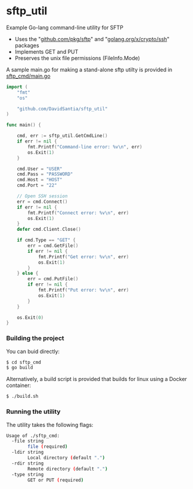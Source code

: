 # sftp_util
Example Go-lang command-line utility for SFTP
* Uses the "[github.com/pkg/sftp](https://godoc.org/github.com/pkg/sftp)" and "[golang.org/x/crypto/ssh](https://godoc.org/github.com/pkg/sftp)" packages
* Implements GET and PUT
* Preserves the unix file permissions (FileInfo.Mode)

A sample main.go for making a stand-alone sftp utilty is provided in [sftp_cmd/main.go](https://github.com/DavidSantia/sftp_util/blob/master/sftp_cmd/main.go)

```go
import (
	"fmt"
	"os"

	"github.com/DavidSantia/sftp_util"
)

func main() {

	cmd, err := sftp_util.GetCmdLine()
	if err != nil {
		fmt.Printf("Command-line error: %v\n", err)
		os.Exit(1)
	}

	cmd.User = "USER"
	cmd.Pass = "PASSWORD"
	cmd.Host = "HOST"
	cmd.Port = "22"

	// Open SSH session
	err = cmd.Connect()
	if err != nil {
		fmt.Printf("Connect error: %v\n", err)
		os.Exit(1)
	}
	defer cmd.Client.Close()

	if cmd.Type == "GET" {
		err = cmd.GetFile()
		if err != nil {
			fmt.Printf("Get error: %v\n", err)
			os.Exit(1)
		}
	} else {
		err = cmd.PutFile()
		if err != nil {
			fmt.Printf("Put error: %v\n", err)
			os.Exit(1)
		}
	}

	os.Exit(0)
}
```

### Building the project
You can buid directly:
```sh
$ cd sftp_cmd
$ go build
```

Alternatively, a build script is provided that builds for linux using a Docker container:
```sh
$ ./build.sh
```

### Running the utility
The utility takes the following flags:
```sh
Usage of ./sftp_cmd:
  -file string
    	file (required)
  -ldir string
    	Local directory (default ".")
  -rdir string
    	Remote directory (default ".")
  -type string
    	GET or PUT (required)

```
